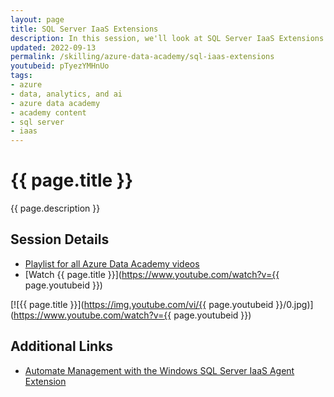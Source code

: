 ```yaml
---
layout: page
title: SQL Server IaaS Extensions
description: In this session, we'll look at SQL Server IaaS Extensions. The SQL Server IaaS extensions allows for integration with the Azure portal and provides management capabilities for licensing, compliance, patching, and backups.
updated: 2022-09-13
permalink: /skilling/azure-data-academy/sql-iaas-extensions
youtubeid: pTyezYMHnUo
tags: 
- azure
- data, analytics, and ai
- azure data academy
- academy content
- sql server
- iaas
---
```


# {{ page.title }}

{{ page.description }}

## Session Details

* [Playlist for all Azure Data Academy videos](https://www.youtube.com/playlist?list=PLz7jPMmpNrjlOS4hbINKqLVBafb5yD5Rm)
* [Watch {{ page.title }}](https://www.youtube.com/watch?v={{ page.youtubeid }})

[![{{ page.title }}](https://img.youtube.com/vi/{{ page.youtubeid }}/0.jpg)](https://www.youtube.com/watch?v={{ page.youtubeid }})

## Additional Links

* [Automate Management with the Windows SQL Server IaaS Agent Extension](https://docs.microsoft.com/en-us/azure/azure-sql/virtual-machines/windows/sql-server-iaas-agent-extension-automate-management?view=azuresql&tabs=azure-powershell)
